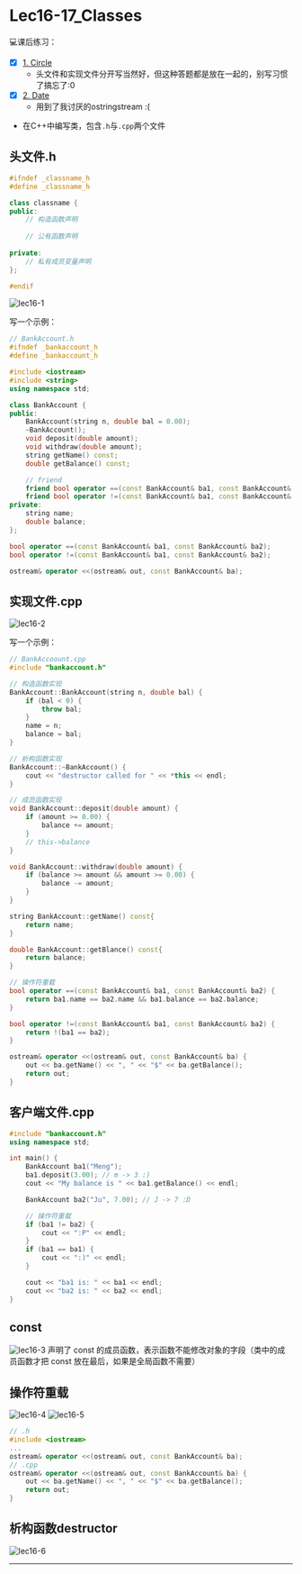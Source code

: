 # Lec16-17_Classes
💻课后练习：

- [x] [1. Circle](https://www.codestepbystep.com/problem/view/cpp/classes/Circle)
	- 头文件和实现文件分开写当然好，但这种答题都是放在一起的，别写习惯了搞忘了:0
- [x] [2. Date](https://www.codestepbystep.com/problem/view/cpp/classes/Date)
	- 用到了我讨厌的ostringstream :(


- 在C++中编写类，包含`.h`与`.cpp`两个文件

## 头文件.h
```cpp
#ifndef _classname_h
#define _classname_h

class classname {
public:
	// 构造函数声明
	
	// 公有函数声明
	
private:
	// 私有成员变量声明
};

#endif
```
![lec16-1](images/lec16-1.png)

写一个示例：
```cpp
// BankAccount.h
#ifndef _bankaccount_h
#define _bankaccount_h

#include <iostream>
#include <string>
using namespace std;

class BankAccount {
public:
	BankAccount(string n, double bal = 0.00);
	~BankAccount();
	void deposit(double amount);
	void withdraw(double amount);
	string getName() const;
	double getBalance() const;

	// friend
	friend bool operator ==(const BankAccount& ba1, const BankAccount& ba2);
	friend bool operator !=(const BankAccount& ba1, const BankAccount& ba2);
private:
	string name;
	double balance;
};

bool operator ==(const BankAccount& ba1, const BankAccount& ba2);
bool operator !=(const BankAccount& ba1, const BankAccount& ba2);

ostream& operator <<(ostream& out, const BankAccount& ba);
```

## 实现文件.cpp
![lec16-2](images/lec16-2.png)

写一个示例：
```cpp
// BankAccoount.cpp
#include "bankaccount.h"

// 构造函数实现
BankAccount::BankAccount(string n, double bal) {
	if (bal < 0) {
		throw bal;
	}
	name = n;
	balance = bal;
}

// 析构函数实现
BankAccount::~BankAccount() {
	cout << "destructor called for " << *this << endl;
}

// 成员函数实现
void BankAccount::deposit(double amount) {
	if (amount >= 0.00) {
		balance += amount;
	}
	// this->balance
}

void BankAccount::withdraw(double amount) {
	if (balance >= amount && amount >= 0.00) {
		balance -= amount;
	}
}

string BankAccount::getName() const{
	return name;
}

double BankAccount::getBlance() const{
	return balance;
}

// 操作符重载
bool operator ==(const BankAccount& ba1, const BankAccount& ba2) {
	return ba1.name == ba2.name && ba1.balance == ba2.balance;
}

bool operator !=(const BankAccount& ba1, const BankAccount& ba2) {
	return !(ba1 == ba2);
}

ostream& operator <<(ostream& out, const BankAccount& ba) {
	out << ba.getName() << ", " << "$" << ba.getBalance();
	return out;
}
```

## 客户端文件.cpp
```cpp
#include "bankaccount.h"
using namespace std;

int main() {
	BankAccount ba1("Meng");
	ba1.deposit(3.00); // m -> 3 :)
	cout << "My balance is " << ba1.getBalance() << endl;

	BankAccount ba2("Ju", 7.00); // J -> 7 :D

	// 操作符重载
	if (ba1 != ba2) {
		cout << ":P" << endl;
	}
	if (ba1 == ba1) {
		cout << ":)" << endl;
	}

	cout << "ba1 is: " << ba1 << endl;
	cout << "ba2 is: " << ba2 << endl;
}
```

## const
![lec16-3](images/lec16-3.png)
声明了 const 的成员函数，表示函数不能修改对象的字段（类中的成员函数才把 const 放在最后，如果是全局函数不需要）

## 操作符重载
![lec16-4](images/lec16-4.png)
![lec16-5](images/lec16-5.png)
```cpp
// .h
#include <iostream>
...
ostream& operator <<(ostream& out, const BankAccount& ba);
// .cpp
ostream& operator <<(ostream& out, const BankAccount& ba) {
	out << ba.getName() << ", " << "$" << ba.getBalance();
	return out;
}
```

## 析构函数destructor
![lec16-6](images/lec16-6.png)

---

